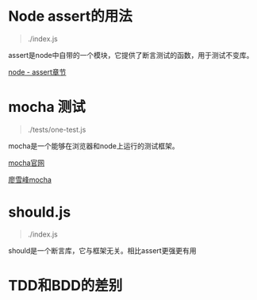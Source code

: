 
# Node assert的用法
> ./index.js

assert是node中自带的一个模块，它提供了断言测试的函数，用于测试不变库。

[node - assert章节](http://nodejs.cn/api/assert.html)



# mocha 测试
> ./tests/one-test.js

mocha是一个能够在浏览器和node上运行的测试框架。

[mocha官网](https://mochajs.org/)

[廖雪峰mocha](https://www.liaoxuefeng.com/wiki/001434446689867b27157e896e74d51a89c25cc8b43bdb3000/00147204317563462840426beb04a849ba813eb46bb347c000)

# should.js 
> ./index.js

should是一个断言库，它与框架无关。相比assert更强更有用



# TDD和BDD的差别